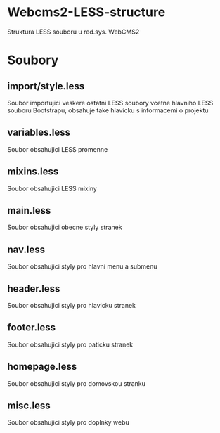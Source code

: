 Webcms2-LESS-structure
======================

Struktura LESS souboru u red.sys. WebCMS2



# Soubory


## import/style.less

Soubor importujici veskere ostatni LESS soubory vcetne hlavniho LESS souboru Bootstrapu, obsahuje take hlavicku s informacemi o projektu


## variables.less

Soubor obsahujici LESS promenne

## mixins.less

Soubor obsahujici LESS mixiny


## main.less

Soubor obsahujici obecne styly stranek

## nav.less

Soubor obsahujici styly pro hlavní menu a submenu

## header.less

Soubor obsahujici styly pro hlavicku stranek

## footer.less

Soubor obsahujici styly pro paticku stranek

## homepage.less

Soubor obsahujici styly pro domovskou stranku

## misc.less

Soubor obsahujici styly pro doplnky webu



